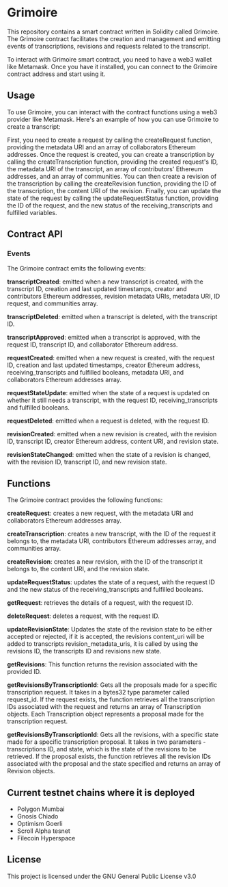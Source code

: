 # Grimoire
This repository contains a smart contract written in Solidity called Grimoire. The Grimoire contract facilitates the creation and management and emitting events of transcriptions, revisions and requests related to the transcript.

To interact with Grimoire smart contract, you need to have a web3 wallet like Metamask. Once you have it installed, you can connect to the Grimoire contract address and start using it.

## Usage
To use Grimoire, you can interact with the contract functions using a web3 provider like Metamask. Here's an example of how you can use Grimoire to create a transcript:

First, you need to create a request by calling the createRequest function, providing the metadata URI and an array of collaborators Ethereum addresses.
Once the request is created, you can create a transcription by calling the createTranscription function, providing the created request's ID, the metadata URI of the transcript, an array of contributors' Ethereum addresses, and an array of communities.
You can then create a revision of the transcription by calling the createRevision function, providing the ID of the transcription, the content URI of the revision.
Finally, you can update the state of the request by calling the updateRequestStatus function, providing the ID of the request, and the new status of the receiving_transcripts and fulfilled variables.
## Contract API


### Events
The Grimoire contract emits the following events:

**transcriptCreated**: emitted when a new transcript is created, with the transcript ID, creation and last updated timestamps, creator and contributors Ethereum addresses, revision metadata URIs, metadata URI, ID request, and communities array.

**transcriptDeleted**: emitted when a transcript is deleted, with the transcript ID.

**transcriptApproved**: emitted when a transcript is approved, with the request ID, transcript ID, and collaborator Ethereum address.

**requestCreated**: emitted when a new request is created, with the request ID, creation and last updated timestamps, creator Ethereum address, receiving_transcripts and fulfilled booleans, metadata URI, and collaborators Ethereum addresses array.

**requestStateUpdate**: emitted when the state of a request is updated on whether it still needs a transcript, with the request ID, receiving_transcripts and fulfilled booleans.

**requestDeleted**: emitted when a request is deleted, with the request ID.

**revisionCreated**: emitted when a new revision is created, with the revision ID, transcript ID, creator Ethereum address, content URI, and revision state.

**revisionStateChanged**: emitted when the state of a revision is changed, with the revision ID, transcript ID, and new revision state.


## Functions
The Grimoire contract provides the following functions:

**createRequest**: creates a new request, with the metadata URI and collaborators Ethereum addresses array.

**createTranscription**: creates a new transcript, with the ID of the request it belongs to, the metadata URI, contributors Ethereum addresses array, and communities array.

**createRevision**: creates a new revision, with the ID of the transcript it belongs to, the content URI, and the revision state.

**updateRequestStatus**: updates the state of a request, with the request ID and the new status of the receiving_transcripts and fulfilled booleans.

**getRequest**: retrieves the details of a request, with the request ID.

**deleteRequest**: deletes a request, with the request ID.

**updateRevisionState**: Updates the state of the revision state to be either accepted or rejected, if it is accepted, the revisions content_uri will be added to transcripts revision_metadata_uris, it is called by using the revisions ID, the transcripts ID and revisions new state.

**getRevisions**: This function returns the revision associated with the provided ID.

**getRevisionsByTranscriptionId**: Gets all the proposals made for a specific transcription request. It takes in a bytes32 type parameter called request_id. If the request exists, the function retrieves all the transcription IDs associated with the request and returns an array of Transcription objects. Each Transcription object represents a proposal made for the transcription request.

**getRevisionsByTranscriptionId**: Gets all the revisions, with a specific state made for a specific transcription proposal. It takes in two parameters - transcriptions ID, and  state, which is the state of the revisions to be retrieved. If the proposal exists, the function retrieves all the revision IDs associated with the proposal and the state specified and returns an array of Revision objects.


## Current testnet chains where it is deployed
- Polygon Mumbai
- Gnosis Chiado
- Optimism Goerli
- Scroll Alpha tesnet
- Filecoin Hyperspace


## License
This project is licensed under the GNU General Public License v3.0